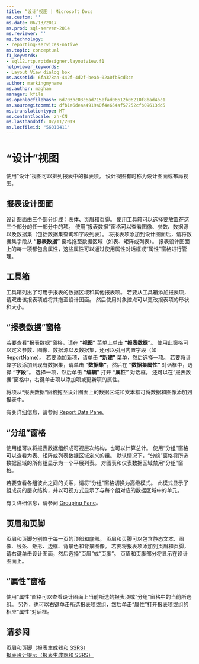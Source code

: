 ```yaml
---
title: “设计”视图 | Microsoft Docs
ms.custom: ''
ms.date: 06/13/2017
ms.prod: sql-server-2014
ms.reviewer: ''
ms.technology:
- reporting-services-native
ms.topic: conceptual
f1_keywords:
- sql12.rtp.rptdesigner.layoutview.f1
helpviewer_keywords:
- Layout View dialog box
ms.assetid: 6fa378aa-442f-4d2f-beab-02a0fb5cd3ce
author: markingmyname
ms.author: maghan
manager: kfile
ms.openlocfilehash: 6d703bc03c6ad715efad06612b06210f8bad4bc1
ms.sourcegitcommit: dfb1e6deaa4919a0f4e654af57252cfb09613dd5
ms.translationtype: MT
ms.contentlocale: zh-CN
ms.lasthandoff: 02/11/2019
ms.locfileid: "56010411"
---
```

# <a name="design-view"></a>“设计”视图
  使用“设计”视图可以排列报表中的报表项。 设计视图有时称为设计图面或布局视图。  
  
## <a name="report-design-surface"></a>报表设计图面  
 设计图面由三个部分组成：表体、页眉和页脚。 使用工具箱可以选择要放置在这三个部分的任一部分中的项。 使用“报表数据”窗格可以查看图像、参数、数据源以及数据集（包括数据集查询和字段列表）。 将报表项添加到设计图面后，请将数据集字段从 **“报表数据”** 窗格拖至数据区域（如表、矩阵或列表）。 报表设计图面上的每一项都包含属性，这些属性可以通过使用属性对话框或“属性”窗格进行管理。  
  
## <a name="toolbox"></a>工具箱  
 工具箱列出了可用于报表的数据区域和其他报表项。 若要从工具箱添加报表项，请双击该报表项或将其拖至设计图面。 然后使用对象控点可以更改报表项的形状和大小。  
  
## <a name="report-data-pane"></a>“报表数据”窗格  
 若要查看“报表数据”窗格，请在 **“视图”** 菜单上单击 **“报表数据”**。 使用此窗格可以定义参数、图像、数据源以及数据集，还可以引用内置字段（如 ReportName）。 若要添加新项，请单击 **“新建”** 菜单，然后选择一项。 若要将计算字段添加到现有数据集，请单击 **“数据集”**，然后在 **“数据集属性”** 对话框中，选择 **“字段”**。 选择一项，然后单击 **“编辑”** 打开 **“属性”** 对话框。 还可以在“报表数据”窗格中，右键单击项以添加项或更新项的属性。  
  
 将项从“报表数据”窗格拖至设计图面上的数据区域和文本框可将数据和图像添加到报表中。  
  
 有关详细信息，请参阅 [Report Data Pane](../report-data/report-data-pane.md)。  
  
## <a name="grouping-pane"></a>“分组”窗格  
 使用组可以将报表数据组织成可视层次结构，也可以计算总计。 使用“分组”窗格可以查看为表、矩阵或列表数据区域定义的组。 默认情况下，“分组”窗格将所选数据区域的所有组显示为一个平展列表。 对图表和仪表数据区域禁用“分组”窗格。  
  
 若要查看各组彼此之间的关系，请将“分组”窗格切换为高级模式。 此模式显示了组成员的层次结构，并以可视方式显示了与每个组对应的数据区域中的单元。  
  
 有关详细信息，请参阅 [Grouping Pane](grouping-pane.md)。  
  
## <a name="page-header-and-page-footer"></a>页眉和页脚  
 页眉和页脚分别位于每一页的顶部和底部。 页眉和页脚可以包含静态文本、图像、线条、矩形、边框、背景色和背景图像。 若要将报表项添加到页眉和页脚，请右键单击设计图面，然后选择“页眉”或“页脚”。 页眉和页脚部分将显示在设计图面上。  
  
## <a name="properties-pane"></a>“属性”窗格  
 使用“属性”窗格可以查看设计图面上当前所选的报表项或“分组”窗格中的当前所选组。 另外，也可以右键单击所选报表项或组，然后单击“属性”打开报表项或组的相应“属性”对话框。  
  
## <a name="see-also"></a>请参阅  
 [页眉和页脚（报表生成器和 SSRS）](../report-design/page-headers-and-footers-report-builder-and-ssrs.md)   
 [报表设计提示（报表生成器和 SSRS）](../report-design/report-design-tips-report-builder-and-ssrs.md)  
  
  
